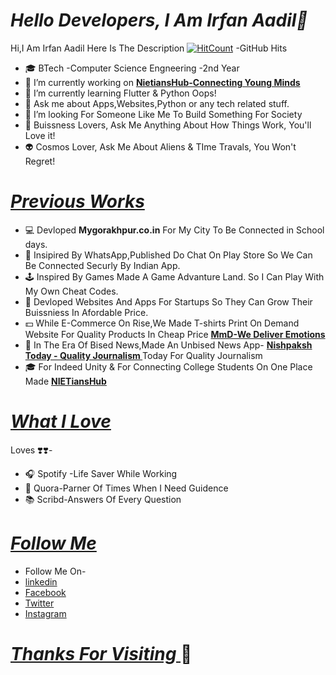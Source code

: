 # <i> Hello Developers, I Am Irfan Aadil👋 </i></u>
Hi,I Am Irfan Aadil
Here Is The Description
[![HitCount](http://hits.dwyl.com/irfanadil0004/irfan-me.svg)](http://hits.dwyl.com/irfanadil0004/irfan-me) -GitHub Hits

- 🎓 BTech -Computer Science Engneering -2nd Year
- 🔭 I’m currently working on <b>[NietiansHub-Connecting Young Minds](https://www.nietianshub.com)</b>
- 🌱 I’m currently learning Flutter & Python Oops!
- 💬 Ask me about Apps,Websites,Python or any tech related stuff.
- 👯 I’m looking For Someone Like Me To Build Something For Society 
- 💼 Buissness Lovers, Ask Me Anything About How Things Work, You'll Love it!
- 👽 Cosmos Lover, Ask Me About Aliens & TIme Travals, You Won't Regret!

# <i><u> Previous Works </i></u>
- 💻 Devloped <b>Mygorakhpur.co.in</b> For My City To Be Connected in School days. 
- 📱 Insipired By WhatsApp,Published Do Chat On Play Store So We Can Be Connected Securly By Indian App.
- 🕹 Inspired By Games Made A Game Advanture Land. So I Can Play With My Own Cheat Codes.
- 🤝 Devloped Websites And Apps For Startups So They Can Grow Their Buissniess In Afordable Price.
- 💵 While E-Commerce On Rise,We Made T-shirts Print On Demand Website For Quality Products In Cheap Price <b>[MmD-We Deliver Emotions](https://MadMonkeydeals.com)</b>
- 📰 In The Era Of Bised News,Made An Unbised News App- <b>[Nishpaksh Today - Quality Journalism ](https://play.google.com/store/apps/details?id=com.nishpakshtodayofficial&hl=en_IN)</b> Today For Quality Journalism
- 🎓 For Indeed Unity & For Connecting College Students On One Place Made <b>[NIETiansHub](www.nietianshub.com)</b>


# <i><u>What I Love </i></u>
Loves ❣️❣️-
- 🎧 Spotify -Life Saver While Working
- 🤝 Quora-Parner Of Times When I Need Guidence
- 📚 Scribd-Answers Of Every Question 

# <i><u>Follow Me </i></u>
- Follow Me On-
- [linkedin](https://www.linkedin.com/in/irfan-aadil-402324161)
- [Facebook](https://www.facebook.com/IRFANADIL123/)
- [Twitter](https://twitter.com/irfanadil15)
- [Instagram](https://www.instagram.com/irfanadil004/)

# <i><u>Thanks For Visiting </i></u> 👋 

